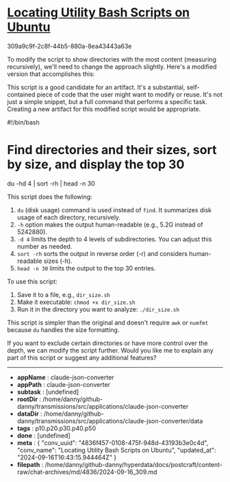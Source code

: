 # [Locating Utility Bash Scripts on Ubuntu](https://claude.ai/chat/4836f457-0108-475f-948d-43193b3e0c4d)

309a9c9f-2c8f-44b5-880a-8ea43443a63e

 To modify the script to show directories with the most content (measuring recursively), we'll need to change the approach slightly. Here's a modified version that accomplishes this:

<antThinking>This script is a good candidate for an artifact. It's a substantial, self-contained piece of code that the user might want to modify or reuse. It's not just a simple snippet, but a full command that performs a specific task. Creating a new artifact for this modified script would be appropriate.</antThinking>

<antArtifact identifier="dir-size-script" type="application/vnd.ant.code" language="bash" title="Bash script to find directories with most content">
#!/bin/bash

# Find directories and their sizes, sort by size, and display the top 30
du -hd 4 | sort -rh | head -n 30
</antArtifact>

This script does the following:

1. `du` (disk usage) command is used instead of `find`. It summarizes disk usage of each directory, recursively.
2. `-h` option makes the output human-readable (e.g., 5.2G instead of 5242880).
3. `-d 4` limits the depth to 4 levels of subdirectories. You can adjust this number as needed.
4. `sort -rh` sorts the output in reverse order (-r) and considers human-readable sizes (-h).
5. `head -n 30` limits the output to the top 30 entries.

To use this script:

1. Save it to a file, e.g., `dir_size.sh`
2. Make it executable: `chmod +x dir_size.sh`
3. Run it in the directory you want to analyze: `./dir_size.sh`

This script is simpler than the original and doesn't require `awk` or `numfmt` because `du` handles the size formatting.

If you want to exclude certain directories or have more control over the depth, we can modify the script further. Would you like me to explain any part of this script or suggest any additional features?

---

* **appName** : claude-json-converter
* **appPath** : claude-json-converter
* **subtask** : [undefined]
* **rootDir** : /home/danny/github-danny/transmissions/src/applications/claude-json-converter
* **dataDir** : /home/danny/github-danny/transmissions/src/applications/claude-json-converter/data
* **tags** : p10.p20.p30.p40.p50
* **done** : [undefined]
* **meta** : {
  "conv_uuid": "4836f457-0108-475f-948d-43193b3e0c4d",
  "conv_name": "Locating Utility Bash Scripts on Ubuntu",
  "updated_at": "2024-09-16T16:43:15.944464Z"
}
* **filepath** : /home/danny/github-danny/hyperdata/docs/postcraft/content-raw/chat-archives/md/4836/2024-09-16_309.md